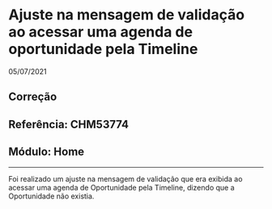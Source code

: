 # Ajuste na mensagem de validação ao acessar uma agenda de oportunidade pela Timeline
05/07/2021
## Correção
## Referência: CHM53774
## Módulo: Home
***

Foi realizado um ajuste na mensagem de validação que era exibida ao acessar uma agenda de Oportunidade pela Timeline, dizendo que a Oportunidade não existia.
